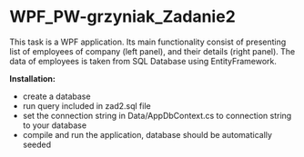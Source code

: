 # WPF_PW-grzyniak_Zadanie2

This task is a WPF application. Its main functionality consist of presenting list of employees of company (left panel), and their details (right panel). The data of employees is taken from SQL Database using EntityFramework.

**Installation:**
- create a database
- run query included in zad2.sql file
- set the connection string in Data/AppDbContext.cs to connection string to your database
- compile and run the application, database should be automatically seeded

